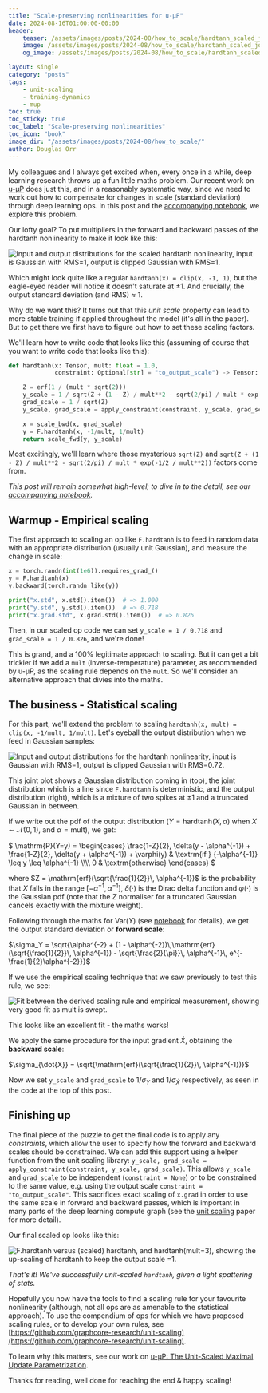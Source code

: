 ```yaml
---
title: "Scale-preserving nonlinearities for u-μP"
date: 2024-08-16T01:00:00-00:00
header:
    teaser: /assets/images/posts/2024-08/how_to_scale/hardtanh_scaled_joint.png
    image: /assets/images/posts/2024-08/how_to_scale/hardtanh_scaled_joint.png
    og_image: /assets/images/posts/2024-08/how_to_scale/hardtanh_scaled_joint.png

layout: single
category: "posts"
tags:
    - unit-scaling
    - training-dynamics
    - mup
toc: true
toc_sticky: true
toc_label: "Scale-preserving nonlinearities"
toc_icon: "book"
image_dir: "/assets/images/posts/2024-08/how_to_scale/"
author: Douglas Orr
---
```


My colleagues and I always get excited when, every once in a while, deep learning research throws up a fun little maths problem. Our recent work on [u-μP](https://arxiv.org/abs/2407.17465) does just this, and in a reasonably systematic way, since we need to work out how to compensate for changes in scale (standard deviation) through deep learning ops. In this post and the [accompanying notebook](https://github.com/graphcore-research/unit-scaling/blob/main/examples/how_to_scale_op.ipynb), we explore this problem.

Our lofty goal? To put multipliers in the forward and backward passes of the hardtanh nonlinearity to make it look like this:

<img class="constrained_img" src="{{ page.image_dir | append: 'hardtanh_scaled_joint.png' | relative_url }}"
    alt="Input and output distributions for the scaled hardtanh nonlinearity, input is Gaussian with RMS=1, output is clipped Gaussian with RMS=1.">

Which might look quite like a regular `hardtanh(x) = clip(x, -1, 1)`, but the eagle-eyed reader will notice it doesn't saturate at ±1. And crucially, the output standard deviation (and RMS) ≈ 1.

Why do we want this? It turns out that this _unit scale_ property can lead to more stable training if applied throughout the model (it's all in the paper). But to get there we first have to figure out how to set these scaling factors.

We'll learn how to write code that looks like this (assuming of course that you want to write code that looks like this):

```python
def hardtanh(x: Tensor, mult: float = 1.0,
             constraint: Optional[str] = "to_output_scale") -> Tensor:

    Z = erf(1 / (mult * sqrt(2)))
    y_scale = 1 / sqrt(Z + (1 - Z) / mult**2 - sqrt(2/pi) / mult * exp(-1/2 / mult**2))
    grad_scale = 1 / sqrt(Z)
    y_scale, grad_scale = apply_constraint(constraint, y_scale, grad_scale)

    x = scale_bwd(x, grad_scale)
    y = F.hardtanh(x, -1/mult, 1/mult)
    return scale_fwd(y, y_scale)
```

Most excitingly, we'll learn where those mysterious `sqrt(Z)` and `sqrt(Z + (1 - Z) / mult**2 - sqrt(2/pi) / mult * exp(-1/2 / mult**2))` factors come from.

_This post will remain somewhat high-level; to dive in to the detail, see our [accompanying notebook](https://github.com/graphcore-research/unit-scaling/blob/main/examples/how_to_scale_op.ipynb)._

## Warmup - Empirical scaling

The first approach to scaling an op like `F.hardtanh` is to feed in random data with an appropriate distribution (usually unit Gaussian), and measure the change in scale:

```python
x = torch.randn(int(1e6)).requires_grad_()
y = F.hardtanh(x)
y.backward(torch.randn_like(y))

print("x.std", x.std().item())  # => 1.000
print("y.std", y.std().item())  # => 0.718
print("x.grad.std", x.grad.std().item())  # => 0.826
```

Then, in our scaled op code we can set `y_scale = 1 / 0.718` and `grad_scale = 1 / 0.826`, and we're done!

This is grand, and a 100% legitimate approach to scaling. But it can get a bit trickier if we add a `mult` (inverse-temperature) parameter, as recommended by u-μP, as the scaling rule depends on the `mult`. So we'll consider an alternative approach that divies into the maths.

## The business - Statistical scaling

For this part, we'll extend the problem to scaling `hardtanh(x, mult) = clip(x, -1/mult, 1/mult)`. Let's eyeball the output distribution when we feed in Gaussian samples:

<img class="constrained_img_small" src="{{ page.image_dir | append: 'hardtanh_joint.png' | relative_url }}"
    alt="Input and output distributions for the hardtanh nonlinearity, input is Gaussian with RMS=1, output is clipped Gaussian with RMS=0.72.">

This joint plot shows a Gaussian distribution coming in (top), the joint distribution which is a line since `F.hardtanh` is deterministic, and the output distribution (right), which is a mixture of two spikes at ±1 and a truncated Gaussian in between.

If we write out the pdf of the output distribution ($Y = \mathrm{hardtanh}(X, \alpha)$ when $X \sim \mathcal{N}(0,1)$, and $\alpha = \mathrm{mult}$), we get:

$ \mathrm{P}(Y=y) = \begin{cases} \frac{1-Z}{2}\, \delta(y - \alpha^{-1}) + \frac{1-Z}{2}\, \delta(y + \alpha^{-1}) + \varphi(y) & \textrm{if } {-\alpha^{-1}} \leq y \leq \alpha^{-1} \\\\\\\\
0 & \textrm{otherwise} \end{cases} $

where $Z = \mathrm{erf}(\sqrt{\frac{1}{2}}\, \alpha^{-1})$ is the probability that $X$ falls in the range $[-\alpha^{-1}, \alpha^{-1}]$, $\delta(\cdot)$ is the Dirac delta function and $\varphi(\cdot)$ is the Gaussian pdf (note that the $Z$ normaliser for a truncated Gaussian cancels exactly with the mixture weight).

Following through the maths for $\mathrm{Var}(Y)$ (see [notebook](https://github.com/graphcore-research/unit-scaling/blob/main/examples/how_to_scale_op.ipynb) for details), we get the output standard deviation or **forward scale**:

$\sigma_Y = \sqrt{\alpha^{-2} + (1 - \alpha^{-2})\,\mathrm{erf}(\sqrt{\frac{1}{2}}\, \alpha^{-1}) - \sqrt{\frac{2}{\pi}}\, \alpha^{-1}\, e^{-\frac{1}{2}\alpha^{-2}}}$

If we use the empirical scaling technique that we saw previously to test this rule, we see:

<img class="constrained_img_small" src="{{ page.image_dir | append: 'hardtanh_mult_fit.png' | relative_url }}"
    alt="Fit between the derived scaling rule and empirical measurement, showing very good fit as mult is swept.">

This looks like an excellent fit - the maths works!

We apply the same procedure for the input gradient $\dot{X}$, obtaining the **backward scale**:

$\sigma_{\dot{X}} = \sqrt{\mathrm{erf}(\sqrt{\frac{1}{2}}\, \alpha^{-1})}$

Now we set `y_scale` and `grad_scale` to $1/\sigma_Y$ and $1/\sigma_{\dot{X}}$ respectively, as seen in the code at the top of this post.

## Finishing up

The final piece of the puzzle to get the final code is to apply any _constraints_, which allow the user to specify how the forward and backward scales should be constrained. We can add this support using a helper function from the unit scaling library: `y_scale, grad_scale = apply_constraint(constraint, y_scale, grad_scale)`. This allows `y_scale` and `grad_scale` to be independent (`constraint = None`) or to be constrained to the same value, e.g. using the output scale `constraint = "to_output_scale"`. This sacrifices exact scaling of `x.grad` in order to use the same scale in forward and backward passes, which is important in many parts of the deep learning compute graph (see the [unit scaling](https://arxiv.org/abs/2303.11257) paper for more detail).

Our final scaled op looks like this:

<img class="constrained_img_large" src="{{ page.image_dir | append: 'hardtanh_scaled_functions.png' | relative_url }}"
    alt="F.hardtanh versus (scaled) hardtanh, and hardtanh(mult=3), showing the up-scaling of hardtanh to keep the output scale =1.">

_That's it! We've successfully unit-scaled `hardtanh`, given a light spattering of stats._

Hopefully you now have the tools to find a scaling rule for your favourite nonlinearity (although, not all ops are as amenable to the statistical approach). To use the compendium of ops for which we have proposed scaling rules, or to develop your own rules, see [https://github.com/graphcore-research/unit-scaling](https://github.com/graphcore-research/unit-scaling).

To learn why this matters, see our work on [u-μP: The Unit-Scaled Maximal Update Parametrization](https://arxiv.org/abs/2407.17465).

Thanks for reading, well done for reaching the end & happy scaling!
